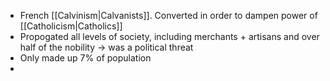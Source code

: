 - French [[Calvinism|Calvanists]]. Converted in order to dampen power of [[Catholicism|Catholics]]
- Propogated all levels of society, including merchants + artisans and over half of the nobility -> was a political threat
- Only made up 7% of population
- 
